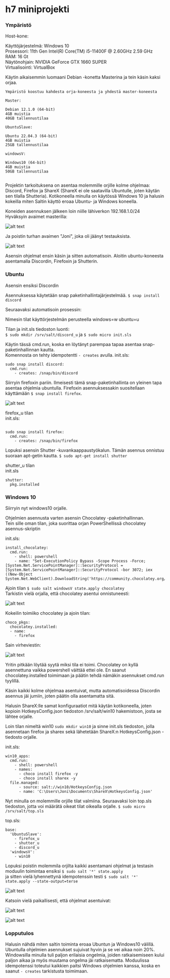 # h7 miniprojekti #

### Ympäristö ###
Host-kone:

Käyttöjärjestelmä: Windows 10  
Prosessori: 11th Gen Intel(R) Core(TM) i5-11400F @ 2.60GHz   2.59 GHz  
RAM: 16 Gt  
Näytönohjain: NVIDIA GeForce GTX 1660 SUPER  
Virtualisointi: VirtualBox


Käytin aikaisemmin luomaani Debian -konetta Masterina ja tein käsin kaksi orjaa.
```
Ympäristö koostuu kahdesta orja-koneesta ja yhdestä master-koneesta

Master:

Debian 12.1.0 (64-bit)
4GB muistia
40GB tallennustilaa

UbuntuSlave:

Ubuntu 22.04.3 (64-bit)
4GB muistia
25GB tallennustilaa

windowsV:

Windows10 (64-bit)
4GB muistia
50GB tallennustilaa


```

Projektin tarkoituksena on asentaa molemmille orjille kolme ohjelmaa: Discord, Firefox ja ShareX (ShareX ei ole saatavilla Ubuntulle, joten käytän sen tilalla Shutteria). Kotikoneella minulla on käytössä Windows 10 ja halusin kokeilla miten Saltin käyttö eroaa Ubuntu- ja Windows koneella.

Koneiden asennuksen jälkeen loin niille lähiverkon 192.168.1.0/24  
Hyväksyin avaimet masterilla:  

![alt text](https://github.com/faltjon/infra-as-code/blob/main/h7/kuvat/1-avaimet.png " ")

Ja poistin turhan avaimen "Joni", joka oli jäänyt testauksista.

![alt text](https://github.com/faltjon/infra-as-code/blob/main/h7/kuvat/2-poisto.png " ")

Asensin ohjelmat ensin käsin ja sitten automatisoin. Aloitin ubuntu-koneesta asentamalla Discordin, Firefoxin ja Shutterin.

### Ubuntu ###

Asensin ensiksi Discordin

Asennuksessa käytetään snap paketinhallintajärjestelmää. `$ snap install discord`  

Seuraavaksi automatisoin prosessin:

Nimesin tilat käyttörjestelmän perusteella windows=w ubuntu=u

Tilan ja init.sls tiedoston luonti:  
`$ sudo mkdir /srv/salt/discord_u` ja `$ sudo micro init.sls`

Käytin tässä cmd.run, koska en löytänyt parempaa tapaa asentaa snap-paketinhallinnan kautta.  
Komennosta on tehty idempotentti `- creates` avulla. 
init.sls:

```
sudo snap install discord:
  cmd.run:
    - creates: /snap/bin/discord
```

Siirryin firefoxin pariin. Ilmeisesti tämä snap-paketinhallinta on yleinen tapa asentaa ohjelmia ubuntulla. Firefoxin asennuksessakin suositellaan käyttämään `$ snap install firefox`.  

![alt text](https://github.com/faltjon/infra-as-code/blob/main/h7/kuvat/5-firefox.png " ")

firefox_u tilan  
init.sls:

```

sudo snap install firefox:
  cmd.run:
    - creates: /snap/bin/firefox
``` 

Lopuksi asensin Shutter -kuvankaappaustyökalun. Tämän asennus onnistuu suoraan apt-getin kautta. `$ sudo apt-get install shutter`

shutter_u tilan  
init.sls

```
shutter:
  pkg.installed
```

### Windows 10 ###

Siirryin nyt windows10 orjalle.  

Ohjelmien asennusta varten asensin Chocolatey -paketinhallinnan.  
Tein sille oman tilan, joka suorittaa orjan PowerShellissä chocolatey asennus-skriptin  

init.sls:
```
install_chocolatey:
  cmd.run:
    - shell: powershell
    - name: "Set-ExecutionPolicy Bypass -Scope Process -Force; [System.Net.ServicePointManager]::SecurityProtocol = [System.Net.ServicePointManager]::SecurityProtocol -bor 3072; iex ((New-Object System.Net.WebClient).DownloadString('https://community.chocolatey.org/install.ps1'))"

``` 
Ajoin tilan `$ sudo salt windowsV state.apply chocolatey`  
Tarkistin vielä orjalla, että chocolatey asentui onnistuneesti:

![alt text](https://github.com/faltjon/infra-as-code/blob/main/h7/kuvat/6-choco.png " ")

Kokeilin toimiiko chocolatey ja ajoin tilan:

```
choco_pkgs:
  chocolatey.installed:
  - name:
    - firefox  
```
Sain virheviestin:

![alt text](https://github.com/faltjon/infra-as-code/blob/main/h7/kuvat/7-error.png " ")

Yritin pitkään löytää syytä miksi tila ei toimi. Chocolatey on kyllä asennettuna vaikka powershell väittää ettei ole. En saanut chocolatey.installed toimimaan ja päätin tehdä nämäkin asennukset cmd.run tyylillä.  

Käsin kaikki kolme ohjelmaa asentuivat, mutta automatisoidessa Discordin asennus jäi jumiin, joten päätin olla asentamatta sitä.

Halusin ShareX:lle samat konfiguraatiot mitä käytän kotikoneella, joten kopioin HotkeysConfig.json tiedoston /srv/salt/win10 hakemistoon, josta se lähtee orjalle.

Loin tilan nimeltä win10 `sudo mkdir win10` ja sinne init.sls tiedoston, jolla asennetaan firefox ja sharex sekä lähetetään ShareX:n HotkeysConfig.json -tiedosto orjalle.

init.sls:
```
win10_apps:
  cmd.run:
    - shell: powershell
    - names:
      - choco install firefox -y
      - choco install sharex -y
  file.managed:
      - source: salt://win10/HotkeysConfig.json
      - name: 'C:\Users\Joni\Documents\ShareX\HotkeysConfig.json'
```

Nyt minulla on molemmille orjille tilat valmiina. Seuraavaksi loin top.sls tiedoston, jotta voi määrätä oikeat tilat oikealla orjalle. `$ sudo micro /srv/salt/top.sls`

top.sls:

```
base:
  'UbuntuSlave':
    - firefox_u
    - shutter_u
    - discord_u
  'windowsV':
    - win10
```

Lopuksi poistin molemmila orjilta kaikki asentamani ohjelmat ja testasin moduulin toimintaa ensiksi `$ sudo salt '*' state.apply`  
ja sitten vielä lyhennettynä idempotenssin testi `$ sudo salt '*' state.apply --state-output=terse`  

![alt text](https://github.com/faltjon/infra-as-code/blob/main/h7/kuvat/12-terse.png " ")


Katsoin vielä paikallisesti, että ohjelmat asentuivat:

![alt text](https://github.com/faltjon/infra-as-code/blob/main/h7/kuvat/11-ubuntu.png " ")

![alt text](https://github.com/faltjon/infra-as-code/blob/main/h7/kuvat/10-win10.png " ")

### Lopputulos ###

Halusin nähdä miten saltin toiminta eroaa Ubuntun ja Windows10 välillä. Ubuntulla ohjelmien asennukset sujuivat hyvin ja se vei aikaa noin 20%. Windowsilla minulla tuli paljon erilaisia ongelmia, joiden ratkaisemiseen kului paljon aikaa ja myös muutama ongelma jäi ratkaisematta. Moduulissa idempotenssi toteutui kaikkien paitsi Windows ohjelmien kanssa, koska en saanut `- creates` tarkistusta toimimaan.

